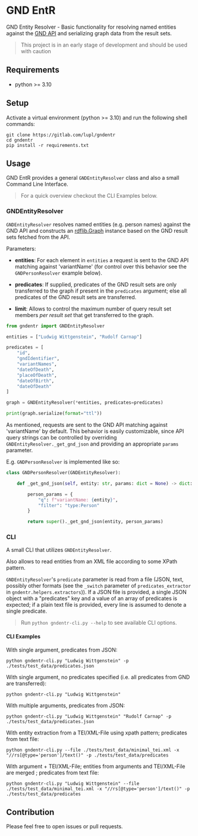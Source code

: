 # GND EntR

GND Entity Resolver - Basic functionality for resolving named entities against the [GND API](https://lobid.org/gnd/api) and serializing graph data from the result sets.

> This project is in an early stage of development and should be used with caution

## Requirements

* python >= 3.10

## Setup 

Activate a virtual environment (python >= 3.10) and run the following shell commands:

```shell
git clone https://gitlab.com/lupl/gndentr
cd gndentr
pip install -r requirements.txt
```
## Usage

GND EntR provides a general `GNDEntityResolver` class and also a small Command Line Interface.

> For a quick overview checkout the CLI Examples below.

### GNDEntityResolver 

`GNDEntityResolver` resolves named entities (e.g. person names) against the GND API and constructs an [rdflib.Graph](https://rdflib.readthedocs.io/en/stable/apidocs/rdflib.html#rdflib.graph.Graph) instance based on the GND result sets fetched from the API.

Parameters:

* **entities**: For each element in `entities` a request is sent to the GND API matching against 'variantName' (for control over this behavior see the `GNDPersonResolver` example below).

* **predicates**: If supplied, predicates of the GND result sets are only transferred to the graph if present in the `predicates` argument;  else all predicates of the GND result sets are transferred.

* **limit**: Allows to control the maximum number of query result set members *per result set* that get transferred to the graph.

```python
from gndentr import GNDEntityResolver

entities = ["Ludwig Wittgenstein", "Rudolf Carnap"]

predicates = [
    "id",
    "gndIdentifier",
    "variantNames",
    "dateOfDeath",
    "placeOfDeath",
    "dateOfBirth",
    "dateOfDeath"
]

graph = GNDEntityResolver(*entities, predicates=predicates)

print(graph.serialize(format="ttl"))
```

As mentioned, requests are sent to the GND API matching against 'variantName' by default.
This behavior is easily customizable, since API query strings can be controlled by overriding `GNDEntityResolver._get_gnd_json` and providing an appropriate `params` parameter.

E.g. `GNDPersonResolver` is implemented like so:

```python
class GNDPersonResolver(GNDEntityResolver):

    def _get_gnd_json(self, entity: str, params: dict = None) -> dict:

        person_params = {
            "q": f"variantName: {entity}",
            "filter": "type:Person"
        }

        return super()._get_gnd_json(entity, person_params)
```


### CLI

A small CLI that utilizes `GNDEntityResolver`.

Also allows to read entities from an XML file according to some XPath pattern.

`GNDEntityResolver`'s `predicate` parameter is read from a file (JSON, text, possibly other formats (see the `_switch` parameter of `predicates_extractor` in `gndentr.helpers.extractors`)). If a JSON file is provided, a single JSON object with a "predicates" key and a value of an array of predicates is expected; if a plain text file is provided, every line is assumed to denote a single predicate.

> Run `python gndentr-cli.py --help` to see available CLI options.

#### CLI Examples

With single argument, predicates from JSON:

```shell
python gndentr-cli.py "Ludwig Wittgenstein" -p ./tests/test_data/predicates.json
```
With single argument, no predicates specified (i.e. all predicates from GND are transferred):

```shell
python gndentr-cli.py "Ludwig Wittgenstein"
```

With multiple arguments, predicates from JSON:

```shell
python gndentr-cli.py "Ludwig Wittgenstein" "Rudolf Carnap" -p ./tests/test_data/predicates.json
```

With entity extraction from a TEI/XML-File using xpath pattern; predicates from text file:

```shell
python gndentr-cli.py --file ./tests/test_data/minimal_tei.xml -x "//rs[@type='person']/text()" -p ./tests/test_data/predicates
```

With argument + TEI/XML-File; entities from arguments and TEI/XML-File are merged ; predicates from text file:

```shell
python gndentr-cli.py "Ludwig Wittgenstein" --file ./tests/test_data/minimal_tei.xml -x "//rs[@type='person']/text()" -p ./tests/test_data/predicates
```

## Contribution

Please feel free to open issues or pull requests.

